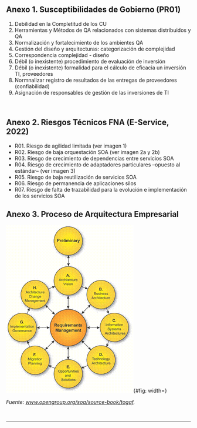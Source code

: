 ## Anexo 1. Susceptibilidades de Gobierno (PR01) 
1. Debilidad en la Completitud de los CU
1. Herramientas y Métodos de QA relacionados con sistemas distribuidos y QA​
1. Normalización y fortalecimiento de los ambientes QA ​
1. Gestión del diseño y arquitecturas: categorización de complejidad​
1. Correspondencia complejidad - diseño
1. Débil (o inexistente) procedimiento de evaluación de inversión​
1. Débil (o inexistente) formalidad para el cálculo de eficacia un inversión​ TI, proveedores
1. Normnalizar registro de resultados de las entregas de proveedores​ (confiabilidad)
1. Asignación de responsables de gestión de las inversiones de TI

<br>

## Anexo 2. Riesgos Técnicos FNA (E-Service, 2022)
* R01. Riesgo de agilidad limitada (ver imagen 1)
* R02. Riesgo de baja orquestación SOA (ver imagen 2a y 2b)
* R03. Riesgo de crecimiento de dependencias entre servicios SOA
* R04. Riesgo de crecimiento de adaptadores particulares –opuesto al estándar– (ver imagen 3)
* R05. Riesgo de baja reutilización de servicios SOA
* R06. Riesgo de permanencia de aplicaciones silos
* R07. Riesgo de falta de trazabilidad para la evolución e implementación de los servicios SOA

## Anexo 3. Proceso de Arquitectura Empresarial

![TOGAF 9, Fase G, Implementation governance para la implementación de las capacidades de ejecución de hojas de ruta del FNA.](images/adm.gif){#fig: width=}

_Fuente: www.opengroup.org/soa/source-book/togaf._

<br>

***

